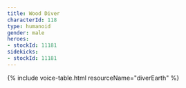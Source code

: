 ```yaml
---
title: Wood Diver
characterId: 118
type: humanoid
gender: male
heroes:
- stockId: 11181
sidekicks:
- stockId: 11181
---
```


{% include voice-table.html resourceName="diverEarth"
%}
